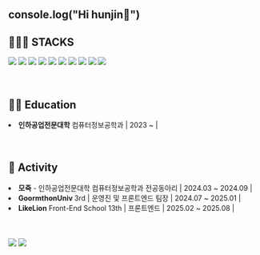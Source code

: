 <h2>console.log("Hi hunjin👋")</h2>
<div align=left>
	<h2>👨🏻‍💻 STACKS </h2>
</div>
<div align="left">
	<img src="https://img.shields.io/badge/HTML5-E34F26?style=flat-square&logo=html5&logoColor=white"/>
	<img src="https://img.shields.io/badge/CSS3-1572B6?style=flat-square&logo=css3&logoColor=white"/>
	<img src="https://img.shields.io/badge/JavaScript-F7DF1E?style=flat-square&logo=javascript&logoColor=black"/>
	<img src="https://img.shields.io/badge/React-61DAFB?style=flat-square&logo=React&logoColor=black"/>
	<img src="https://img.shields.io/badge/Node.js-339933?style=flat-square&logo=Node.js&logoColor=white"/>
	<img src="https://img.shields.io/badge/MongoDB-47A248?style=flat-square&logo=MongoDB&logoColor=white"/>
	<img src="https://img.shields.io/badge/GitHub-181717?style=flat-square&logo=GitHub&logoColor=white"/>
	<img src="https://img.shields.io/badge/Visual Studio Code-007ACC?style=flat-square&logo=Visual Studio Code&logoColor=white"/>
	<img src="https://img.shields.io/badge/Adobe XD-FF61F6?style=flat-square&logo=Adobe XD&logoColor=white"/>
 	<img src="https://img.shields.io/badge/Velog-20C997?style=flat-square&logo=velog&logoColor=white"/>
</div>
</br></br>
<div align=left>
	<h2>👨‍🎓 Education</h2>
</div>
<div align=left>
	<li><strong>인하공업전문대학</strong> 컴퓨터정보공학과 | 2023 ~    |</li>
</div>
</br></br>
<div align=left>
	<h2>👥 Activity</h2>
</div>
<div align=left>
	<li><strong>모죽</strong> - 인하공업전문대학 컴퓨터정보공학과 전공동아리 | 2024.03 ~ 2024.09 | </li>
	<li><strong>GoormthonUniv </strong> 3rd | 운영진 및 프론트엔드 팀장 | 2024.07 ~ 2025.01 |</li>
	<li><strong>LikeLion</strong> Front-End School 13th | 프론트엔드 | 2025.02 ~ 2025.08 |</li>
</div>
</br></br>
<div align=left>
	<br>
	<img src="https://github-readme-stats.vercel.app/api?username=huniversal&show_icons=true">
	<img src="https://github-readme-stats.vercel.app/api/top-langs/?username=huniversal&layout=compact">
</div>


 


